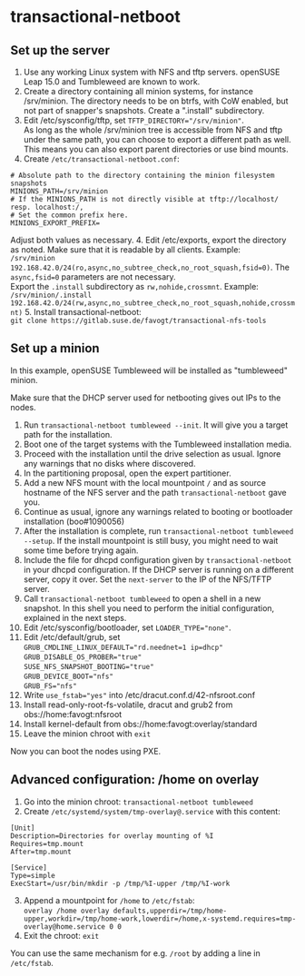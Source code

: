 transactional-netboot
=====================

Set up the server
-----------------

1. Use any working Linux system with NFS and tftp servers. openSUSE Leap 15.0 and Tumbleweed are known to work.
2. Create a directory containing all minion systems, for instance /srv/minion. The directory needs to be on btrfs, with CoW enabled, but not part of snapper's snapshots. Create a ".install" subdirectory.
3. Edit /etc/sysconfig/tftp, set `TFTP_DIRECTORY="/srv/minion"`.  
  As long as the whole /srv/minion tree is accessible from NFS and tftp under the same path, you can choose to export a different path as well. This means you can also export parent directories or use bind mounts.
4. Create `/etc/transactional-netboot.conf`:
```
# Absolute path to the directory containing the minion filesystem snapshots
MINIONS_PATH=/srv/minion
# If the MINIONS_PATH is not directly visible at tftp://localhost/ resp. localhost:/,
# Set the common prefix here.
MINIONS_EXPORT_PREFIX=
```
Adjust both values as necessary.
4. Edit /etc/exports, export the directory as noted. Make sure that it is readable by all clients. Example:  
`/srv/minion 192.168.42.0/24(ro,async,no_subtree_check,no_root_squash,fsid=0)`. The `async,fsid=0` parameters are not necessary.  
Export the `.install` subdirectory as `rw,nohide,crossmnt`. Example:  
`/srv/minion/.install 192.168.42.0/24(rw,async,no_subtree_check,no_root_squash,nohide,crossmnt)`
5. Install transactional-netboot:  
`git clone https://gitlab.suse.de/favogt/transactional-nfs-tools`

Set up a minion
---------------

In this example, openSUSE Tumbleweed will be installed as "tumbleweed" minion.

Make sure that the DHCP server used for netbooting gives out IPs to the nodes.

1. Run `transactional-netboot tumbleweed --init`. It will give you a target path for the installation.
2. Boot one of the target systems with the Tumbleweed installation media.  
3. Proceed with the installation until the drive selection as usual. Ignore any warnings that no disks where discovered.
4. In the partitioning proposal, open the expert partitioner.
5. Add a new NFS mount with the local mountpoint `/` and as source hostname of the NFS server and the path `transactional-netboot` gave you.
6. Continue as usual, ignore any warnings related to booting or bootloader installation (boo#1090056)
7. After the installation is complete, run `transactional-netboot tumbleweed --setup`. If the install mountpoint is still busy, you might need to wait some time before trying again.
8. Include the file for dhcpd configuration given by `transactional-netboot` in your dhcpd configuration. If the DHCP server is running on a different server, copy it over. Set the `next-server` to the IP of the NFS/TFTP server.
9. Call `transactional-netboot tumbleweed` to open a shell in a new snapshot. In this shell you need to perform the initial configuration, explained in the next steps.
10. Edit /etc/sysconfig/bootloader, set `LOADER_TYPE="none"`.
11. Edit /etc/default/grub, set  
`GRUB_CMDLINE_LINUX_DEFAULT="rd.neednet=1 ip=dhcp"`
`GRUB_DISABLE_OS_PROBER="true"`  
`SUSE_NFS_SNAPSHOT_BOOTING="true"`  
`GRUB_DEVICE_BOOT="nfs"`  
`GRUB_FS="nfs"`
12. Write `use_fstab="yes"` into /etc/dracut.conf.d/42-nfsroot.conf
13. Install read-only-root-fs-volatile, dracut and grub2 from obs://home:favogt:nfsroot
14. Install kernel-default from obs://home:favogt:overlay/standard
15. Leave the minion chroot with `exit`

Now you can boot the nodes using PXE.

Advanced configuration: /home on overlay
----------------------------------------

1. Go into the minion chroot: `transactional-netboot tumbleweed`
2. Create `/etc/systemd/system/tmp-overlay@.service` with this content:

```
[Unit]  
Description=Directories for overlay mounting of %I
Requires=tmp.mount
After=tmp.mount

[Service]
Type=simple
ExecStart=/usr/bin/mkdir -p /tmp/%I-upper /tmp/%I-work
```

3. Append a mountpoint for `/home` to `/etc/fstab`:  
`overlay /home overlay defaults,upperdir=/tmp/home-upper,workdir=/tmp/home-work,lowerdir=/home,x-systemd.requires=tmp-overlay@home.service 0 0`
4. Exit the chroot: `exit`

You can use the same mechanism for e.g. `/root` by adding a line in `/etc/fstab`.

